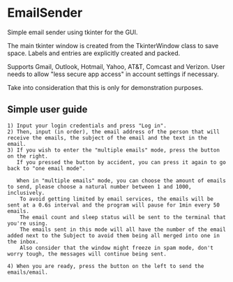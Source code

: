 # EmailSender

Simple email sender using tkinter for the GUI. 

The main tkinter window is created from the TkinterWindow class to save space. Labels and entries are explicitly created and packed. 

Supports Gmail, Outlook, Hotmail, Yahoo, AT&T, Comcast and Verizon. User needs to allow "less secure app access" in account settings if necessary. 

Take into consideration that this is only for demonstration purposes.

## Simple user guide 

    1) Input your login credentials and press "Log in". 
    2) Then, input (in order), the email address of the person that will receive the emails, the subject of the email and the text in the email. 
    3) If you wish to enter the "multiple emails" mode, press the button on the right. 
       If you pressed the button by accident, you can press it again to go back to "one email mode". 
       
       When in "multiple emails" mode, you can choose the amount of emails to send, please choose a natural number between 1 and 1000, inclusively. 
        To avoid getting limited by email services, the emails will be sent at a 0.6s interval and the program will pause for 1min every 50 emails. 
        The email count and sleep status will be sent to the terminal that you're using. 
        The emails sent in this mode will all have the number of the email added next to the Subject to avoid them being all merged into one in the inbox.
        Also consider that the window might freeze in spam mode, don't worry tough, the messages will continue being sent.

    4) When you are ready, press the button on the left to send the emails/email. 



